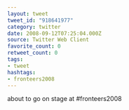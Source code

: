 ```yaml
---
layout: tweet
tweet_id: "918641977"
category: twitter
date: 2008-09-12T07:25:04.000Z
source: Twitter Web Client
favorite_count: 0
retweet_count: 0
tags:
- tweet
hashtags:
- fronteers2008
---
```


about to go on stage at #fronteers2008
